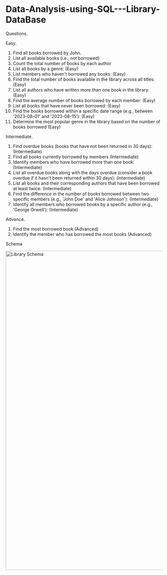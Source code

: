 # Data-Analysis-using-SQL---Library-DataBase

Questions.

Easy.
1. Find all books borrowed by John. 
2. List all available books (i.e., not borrowed)
3. Count the total number of books by each author
4. List all books by a genre: (Easy)
5. List members who haven't borrowed any books: (Easy)
6. Find the total number of books available in the library across all titles: (Easy)
7. List all authors who have written more than one book in the library: (Easy)
8. Find the average number of books borrowed by each member: (Easy)
9. List all books that have never been borrowed: (Easy)
10. Find the books borrowed within a specific date range (e.g., between '2023-08-01' and '2023-08-15'): (Easy)
11. Determine the most popular genre in the library based on the number of books borrowed (Easy)

Intermediate.
1. Find overdue books (books that have not been returned in 30 days): (Intermediate)
2. Find all books currently borrowed by members (Intermediate)
3. Identify members who have borrowed more than one book: (Intermediate)
4. List all overdue books along with the days overdue (consider a book overdue if it hasn't been returned within 30 days): (intermediate)
5. List all books and their corresponding authors that have been borrowed at least twice: (Intermediate)
6. Find the difference in the number of books borrowed between two specific members (e.g., 'John Doe' and 'Alice Johnson'): (Intermediate)
7. Identify all members who borrowed books by a specific author (e.g., 'George Orwell'): (Intermediate)

Advance.
1. Find the most borrowed book (Advanced)
2. Identify the member who has borrowed the most books (Advanced)


Schema

<img width="1025" alt="Library Schema" src="https://github.com/user-attachments/assets/3877e6bc-0ef0-4841-b38a-8b9773d0697e">



